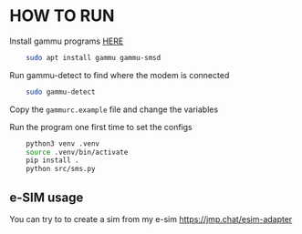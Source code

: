 # HOW TO RUN

 Install gammu programs [HERE](https://docs.gammu.org/quick/index.html#installing-gammu)
``` bash
    sudo apt install gammu gammu-smsd
```
Run gammu-detect to find where the modem is connected

``` bash
    sudo gammu-detect
```

Copy the `gammurc.example` file and change the variables

Run the program one first time to set the configs
``` bash
    python3 venv .venv
    source .venv/bin/activate
    pip install .
    python src/sms.py
```

## e-SIM usage

You can try to to create a sim from my e-sim https://jmp.chat/esim-adapter
